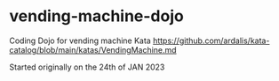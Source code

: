 # vending-machine-dojo

Coding Dojo for vending machine Kata https://github.com/ardalis/kata-catalog/blob/main/katas/VendingMachine.md

Started originally on the 24th of JAN 2023
